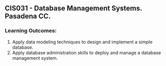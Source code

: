 ## CIS031 - Database Management Systems. Pasadena CC. 

### Learning Outcomes: 

1. Apply data modeling techniques to design and implement a simple database.
2. Apply database administration skills to deploy and manage a database management system.
